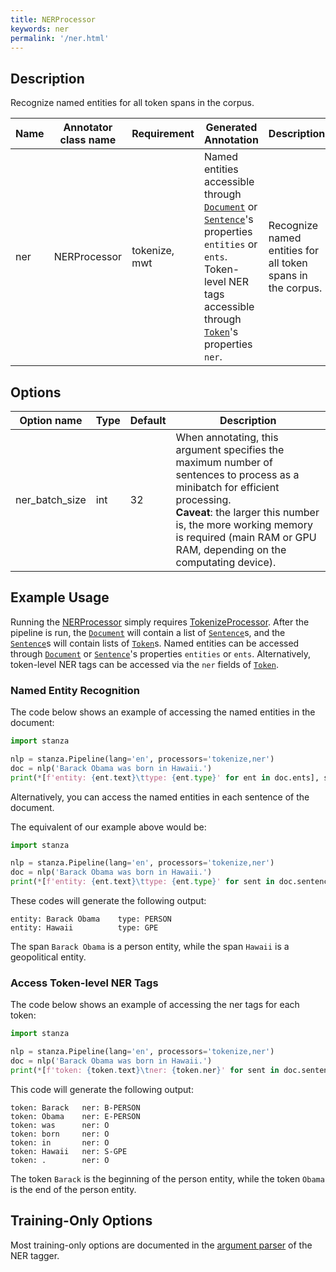 ```yaml
---
title: NERProcessor 
keywords: ner
permalink: '/ner.html'
---
```


## Description

Recognize named entities for all token spans in the corpus.

| Name | Annotator class name | Requirement | Generated Annotation | Description |
| --- | --- | --- | --- | --- | 
| ner | NERProcessor | tokenize, mwt | Named entities accessible through [`Document`](data_objects.md#document) or [`Sentence`](data_objects.md#sentence)'s properties `entities` or `ents`. Token-level NER tags accessible through [`Token`](data_objects.md#token)'s properties `ner`. | Recognize named entities for all token spans in the corpus. |

## Options

| Option name | Type | Default | Description |
| --- | --- | --- | --- |
| ner_batch_size | int | 32 | When annotating, this argument specifies the maximum number of sentences to process as a minibatch for efficient processing. <br>**Caveat**: the larger this number is, the more working memory is required (main RAM or GPU RAM, depending on the computating device). |


## Example Usage

Running the [NERProcessor](ner.md) simply requires [TokenizeProcessor](tokenize.md). After the pipeline is run, the [`Document`](data_objects.md#document) will contain a list of [`Sentence`](data_objects.md#sentence)s, and the [`Sentence`](data_objects.md#sentence)s will contain lists of [`Token`](data_objects.md#token)s. 
Named entities can be accessed through [`Document`](data_objects.md#document) or [`Sentence`](data_objects.md#sentence)'s properties `entities` or `ents`.
Alternatively, token-level NER tags can be accessed via the `ner` fields of [`Token`](data_objects.md#token).

### Named Entity Recognition

The code below shows an example of accessing the named entities in the document:

```python
import stanza

nlp = stanza.Pipeline(lang='en', processors='tokenize,ner')
doc = nlp('Barack Obama was born in Hawaii.')
print(*[f'entity: {ent.text}\ttype: {ent.type}' for ent in doc.ents], sep='\n')
```

Alternatively, you can access the named entities in each sentence of the document. 

The equivalent of our example above would be:

```python
import stanza

nlp = stanza.Pipeline(lang='en', processors='tokenize,ner')
doc = nlp('Barack Obama was born in Hawaii.')
print(*[f'entity: {ent.text}\ttype: {ent.type}' for sent in doc.sentences for ent in sent.ents], sep='\n')
```

These codes will generate the following output:

```
entity: Barack Obama    type: PERSON
entity: Hawaii          type: GPE
```

The span `Barack Obama` is a person entity, while the span `Hawaii` is a geopolitical entity.

### Access Token-level NER Tags

The code below shows an example of accessing the ner tags for each token:

```python
import stanza

nlp = stanza.Pipeline(lang='en', processors='tokenize,ner')
doc = nlp('Barack Obama was born in Hawaii.')
print(*[f'token: {token.text}\tner: {token.ner}' for sent in doc.sentences for token in sent.tokens], sep='\n')
```

This code will generate the following output:

```
token: Barack   ner: B-PERSON
token: Obama    ner: E-PERSON
token: was      ner: O
token: born     ner: O
token: in       ner: O
token: Hawaii   ner: S-GPE
token: .        ner: O
```

The token `Barack` is the beginning of the person entity, while the token `Obama` is the end of the person entity.

## Training-Only Options

Most training-only options are documented in the [argument parser](https://github.com/stanfordnlp/stanza/blob/master/stanza/models/ner_tagger.py#L32) of the NER tagger.